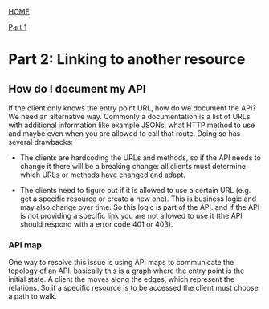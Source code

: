 [HOME](../README.md)

[Part 1](../part1/part1.md)

# Part 2: Linking to another resource

## How do I document my API
If the client only knows the entry point URL, how do we document the API? We need an alternative way. Commonly a documentation is a list of URLs with additional information like example JSONs, what HTTP method to use and maybe even when you are allowed to call that route. Doing so has several drawbacks:

- The clients are hardcoding the URLs and methods, so if the API needs to change it there will be a breaking change: all clients must determine which URLs or methods have changed and adapt.

- The clients need to figure out if it is allowed to use a certain URL (e.g. get a specific resource or create a new one). This is business logic and may also change over time. So this logic is part of the API. and if the API is not providing a specific link you are not allowed to use it (the API should respond with a error code 401 or 403).

### API map 
One way to resolve this issue is using API maps to communicate the topology of an API. basically this is a graph where the entry point is the initial state. A client the moves along the edges, which represent the relations. So if a specific resource is to be accessed the client must choose a path to walk.